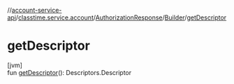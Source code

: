 //[account-service-api](../../../../index.md)/[classtime.service.account](../../index.md)/[AuthorizationResponse](../index.md)/[Builder](index.md)/[getDescriptor](get-descriptor.md)

# getDescriptor

[jvm]\
fun [getDescriptor](get-descriptor.md)(): Descriptors.Descriptor
